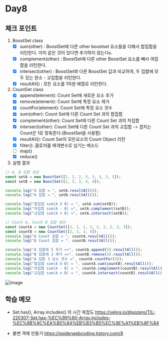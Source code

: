 # Day8

## 체크 포인트

1. BoostSet class
   - [x] sum(other) : BoostSet에 다른 other boostset 요소들을 더해서 합집합을 리턴한다. 이미 같은 것이 있다면 추가하지 않는다s. 
   - [x] complement(other) : BoostSet에 다른 other BoostSet 요소를 빼서 여집합을 리턴한다.
   - [x] intersect(other) : BoostSet와 다른 BoostSet 값과 비교하여, 두 집합에 모두 있는 원소 - 교집합을 리턴한다.
   - [x] resultAll() : 모든 요소를 1차원 배열로 리턴한다.
2. CountSet class
   - [x] append(element): Count Set에 새로운 요소 추가
   - [x] remove(element): Count Set에 특정 요소 제거
   - [x] countFor(element): Count Set에 특정 요소 갯수
   - [x] sum(other): Count Set에 다른 Count Set 과의 합집합
   - [x] complement(other): Count Set에 다른 Count Set 과의 차집합
   - [x] intersect(other): Count Set에 다른 Count Set 과의 교집합 -> 겹치는 Count은 1로 맞춰준다.(BoostSet을 사용함)
   - [x] resultAll(): Count Set의 모든요소의 Count Object 리턴
   - [x] filter(): 클로저를 매개변수로 넘기는 메소드
   - [ ] map() 
   - [x] reduce()

3. 실행 결과
```javascript
// A, B 집합 생성
const setA = new BoostSet([1, 2, 2, 3, 3, 3, 3, 5]);
const setB = new BoostSet([1, 3, 3, 4, 4]);

console.log("A 집합 = ", setA.resultAll());
console.log("A 집합 = ", setB.resultAll());

console.log("합집합 sum(A U B) = ", setA.sum(setB));
console.log("차집합 sum(A - B) =", setA.complement(setB));
console.log("교집합 sum(A n B) =", setA.intersect(setB));

// Count A, Count B 집합 생성
const countA = new CountSet([1, 1, 1, 1, 2, 2, 2, 3, 3]);
const countB = new CountSet([2, 2, 3, 4]);
console.log("A Count 집합 = ", countA.resultAll());
console.log("B Count 집합 = ", countB.resultAll());

console.log("A 집합에 5 추가 =>", countA.append(5).resultAll());
console.log("B 집합에 3 제거 =>", countB.remove(3).resultAll());
console.log("A 집합 3 요소 갯수 =", countA.countFor(3));
console.log("합집합 sum(A U B) = ", countA.sum(countB).resultAll());
console.log("차집합 sum(A - B) = ", countA.complement(countB).resultAll());
console.log("교집합 sum(A n B) = ", countA.intersect(countB).resultAll());
```
![image](https://user-images.githubusercontent.com/64758931/181356004-114499b7-5647-4bda-94f6-51eabb0345c5.png)


## 학습 메모
- Set.has(), Array.includes() 의 시간 복잡도 https://velog.io/@sozero/TIL-220307-Set.has-%EC%99%80-Array.includes-%EC%8B%9C%EA%B0%84%EB%B3%B5%EC%9E%A1%EB%8F%84

- 불변 객체 만들기 https://spiderwebcoding.tistory.com/8
